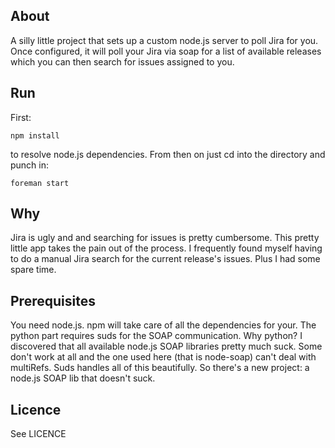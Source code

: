 ## About

A silly little project that sets up a custom node.js server to poll Jira for you. Once configured, it will poll your Jira via soap for a list of available releases which you can then search for issues assigned to you.

## Run

First:

    npm install
    
to resolve node.js dependencies. From then on just cd into the directory and punch in:

    foreman start

## Why

Jira is ugly and and searching for issues is pretty cumbersome. This pretty little app takes the pain out of the process. I frequently found myself having to do a manual Jira search for the current release's issues. Plus I had some spare time.

## Prerequisites

You need node.js. npm will take care of all the dependencies for your. The python part requires suds for the SOAP communication. Why python? I discovered that all available node.js SOAP libraries pretty much suck. Some don't work at all and the one used here (that is node-soap) can't deal with multiRefs. Suds handles all of this beautifully. So there's a new project:  a node.js SOAP lib that doesn't suck.

## Licence

See LICENCE